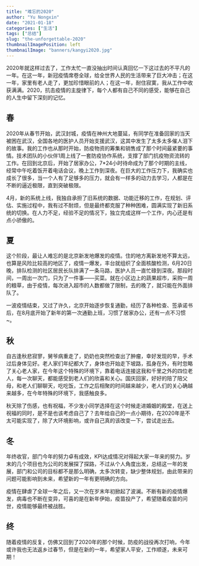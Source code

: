 ```yaml
---
title: "难忘的2020"
author: "Yu Nongxin"
date: "2021-01-18"
categories: ["生活"]
tags: ["总结"]
slug: "the-unforgettable-2020"
thumbnailImagePosition: left
thumbnailImage: "banners/kangyi2020.jpg"
---
```


2020年就这样过去了，工作太忙一直没抽出时间认真回忆一下这过去的不平凡的一年。在这一年，新冠疫情席卷全球，给全世界人民的生活带来了巨大冲击；在这一年，家里有老人走了，更加珍惜眼前的人；在这一年，耐住寂寞，我从工作中收获满满。2020，抗击疫情的主旋律下，每个人都有自己不同的感受，能够在自己的人生中留下深刻的记忆。
<!--more-->

## 春

2020年从春节开始，武汉封城，疫情在神州大地蔓延，有同学在准备回家的当天被困在武汉，全国各地的医护人员开始支援武汉，这其中发生了太多太多催人泪下的故事。我的工作也从那时开始，防疫物资的筹集和销售成了那个时间最紧要的事情。技术团队的小伙伴1周上线了一套防疫协作系统，支撑了部门抗疫物资流转的工作。在回到北京后，开始了居家办公，7*24小时待命成为了那个时期的主线，经常中午吃着饭开着电话会议，晚上工作到深夜。在巨大的工作压力下，我确实也成长了很多，当一个人有了足够多的压力，就会有一样多的动力去学习，人都是在不断的逼近极限，直到突破极限。

4月，新的系统上线，我独自承担了旧系统的数据、功能迁移的工作，在规划、评估、实施过程中，我有过不耐烦，但是最终都克服了种种困难，圆满实现了新旧系统的切换。在人力不足，经验不足的情况下，独立完成这样一个工作，内心还是有点小骄傲的。

## 夏

这个阶段，最让人难忘的是北京新发地爆发的疫情。住的地方离新发地不算太远，也算是风险比较高的地区了，疫情一爆发，丰台就组织了全面核酸检测，6月20日晚，排队检测的社区居民长队排满了一条马路，医护人员一直忙碌到深夜。那段时间，一周出一次门，只为了一件事——买菜。就在小区边上的蔬果超市，采购一周的粮草，由于疫情，每次进入超市的人数都做了限制，去的晚了，就只能在外面排队了。

一波疫情结束，又过了许久，北京开始逐步恢复通勤，经历了各种检查、签承诺书后，在8月底开始了新年的第一次通勤上班，习惯了居家办公，还有一点不习惯~。

## 秋

自古逢秋悲寂寥，舅爷病重走了，奶奶也突然检查出了肿瘤，幸好发现的早，手术过后身体见好。老人家们年纪都大了，身体也开始走下坡路，孤身在外，有时忽略了关心老人家，在今年这个特殊的环境下，靠着电话连接这我和千里之外的四位老人，每一次聊天，都能感受到老人们的欣喜和关心。国庆回家，好好的陪了陪父母，和老人们聊聊天，吃吃饭，工作之后相聚的时间越来越少，老人们的关心确越来越多，在今年特殊的环境下，我感触良多。

秋天除了伤感，也有祝福，不少发小同学选择在这个时候走进婚姻的殿堂，在送上祝福的同时，是不是也该考虑自己了？去年给自己的一点小期待，在2020年是不太可能实现了，除了大环境影响，或许自己真的该改变一下，尝试走出去。

## 冬

年终收官，部门今年的努力卓有成效，KPI达成情况对得起大家一年来的努力。岁末的几个项目也为公司的发展探了探路，不过从个人角度出发，总结这一年的发展，部门和公司的目标都不是那么明确，太多次转变，缺少整体规划，由此带来的问题可能影响到未来，希望新的一年有更明确的方向。

疫情在肆虐了全球一年之后，又一次在岁末年初掀起了波澜。不断有新的疫情爆发，病毒也不断在变异，可喜的是在新年伊始，疫苗投产了，希望随着疫苗的问世，疫情能够最终被战胜。

## 终

随着疫情的反复，仿佛又回到了2020年的那个时候，防疫的战役再次打响，今年或许我也无法返乡过春节，但是在新的一年，希望家人平安，工作顺遂，未来可期！
